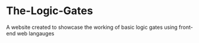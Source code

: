 # The-Logic-Gates
A website created to showcase the working of basic logic gates using front-end web langauges
